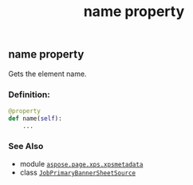 ﻿---
title: name property
second_title: Aspose.Page for Python via .NET API References
description: 
type: docs
weight: 50
url: /python-net/aspose.page.xps.xpsmetadata/jobprimarybannersheetsource/name/
is_root: false
---

## name property


Gets the element name.
### Definition:
```python
@property
def name(self):
    ...
```

### See Also
* module [`aspose.page.xps.xpsmetadata`](../../)
* class [`JobPrimaryBannerSheetSource`](/page/python-net/aspose.page.xps.xpsmetadata/jobprimarybannersheetsource)
